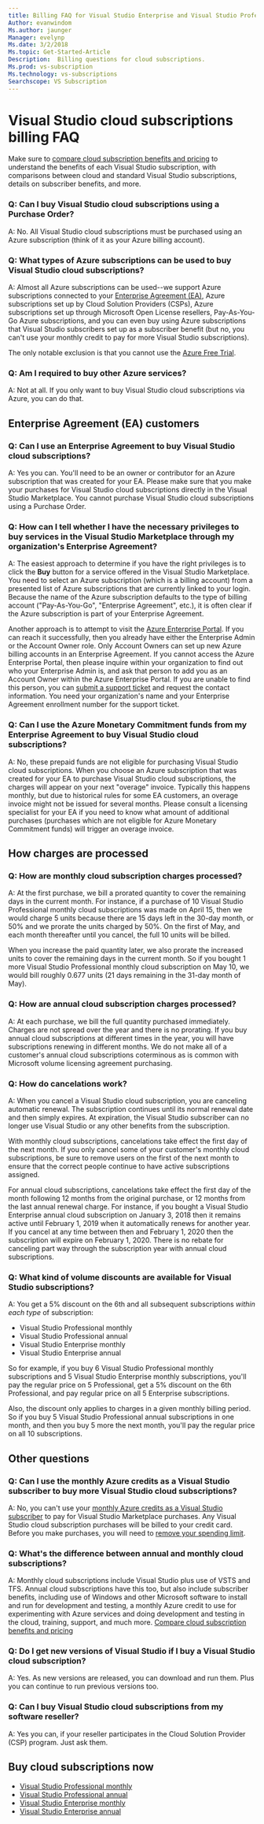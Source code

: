 ```yaml
---
title: Billing FAQ for Visual Studio Enterprise and Visual Studio Professional cloud subscriptions
Author: evanwindom
Ms.author: jaunger
Manager: evelynp
Ms.date: 3/2/2018
Ms.topic: Get-Started-Article
Description:  Billing questions for cloud subscriptions.
Ms.prod: vs-subscription
Ms.technology: vs-subscriptions
Searchscope: VS Subscription
---
```


# Visual Studio cloud subscriptions billing FAQ
Make sure to [compare cloud subscription benefits and pricing](https://www.visualstudio.com/vs/pricing/) to understand the benefits of each Visual Studio subscription, 
with comparisons between cloud and standard Visual Studio subscriptions, details on subscriber benefits, and more.

### Q: Can I buy Visual Studio cloud subscriptions using a Purchase Order?
A: No. All Visual Studio cloud subscriptions must be purchased using an Azure subscription (think of it as your Azure billing account). 

### Q: What types of Azure subscriptions can be used to buy Visual Studio cloud subscriptions?
A: Almost all Azure subscriptions can be used--we support Azure subscriptions connected to your 
[Enterprise Agreement (EA)](https://azure.microsoft.com/pricing/enterprise-agreement/), Azure subscriptions set up by 
Cloud Solution Providers (CSPs), Azure subscriptions set up through Microsoft Open License resellers, Pay-As-You-Go Azure subscriptions, and 
you can even buy using Azure subscriptions that Visual Studio subscribers set up as a subscriber benefit (but no, you can't use your monthly credit to 
pay for more Visual Studio subscriptions).

The only notable exclusion is that you cannot use the [Azure Free Trial](https://azure.microsoft.com/en-us/pricing/free-trial/).

### Q: Am I required to buy other Azure services?
A: Not at all. If you only want to buy Visual Studio cloud subscriptions via Azure, you can do that. 

## Enterprise Agreement (EA) customers

### Q: Can I use an Enterprise Agreement to buy Visual Studio cloud subscriptions?

A: Yes you can. You'll need to be an owner or contributor for an Azure subscription that was created for your EA. Please make sure that you make your 
purchases for Visual Studio cloud subscriptions directly in the Visual Studio Marketplace. You cannot purchase Visual Studio cloud subscriptions using a 
Purchase Order. 

### Q: How can I tell whether I have the necessary privileges to buy services in the Visual Studio Marketplace through my organization's Enterprise Agreement?

A: The easiest approach to determine if you have the right privileges is to click the **Buy** button for a service offered in the Visual Studio Marketplace. You need to select an Azure subscription (which is a billing account) from a presented list of Azure subscriptions that are currently linked to your login. Because the name of the Azure subscription defaults to the type of billing account ("Pay-As-You-Go", "Enterprise Agreement", etc.), it is often clear if the Azure subscription is part of your Enterprise Agreement.

Another approach is to attempt to visit the [Azure Enterprise Portal](http://ea.azure.com).  If you can reach it successfully, then you already have either the Enterprise Admin or the Account Owner role. Only Account Owners can set up new Azure billing accounts in an Enterprise Agreement. If you cannot access the Azure Enterprise Portal, then please inquire within your organization to find out who your Enterprise Admin is, and ask that person to add you as an Account Owner within the Azure Enterprise Portal.  If you are unable to find this person, you can [submit a support ticket](http://aka.ms/AzureEntSupport) and request the contact information.  You need your organization's name and your Enterprise Agreement enrollment number for the support ticket.

### Q: Can I use the Azure Monetary Commitment funds from my Enterprise Agreement to buy Visual Studio cloud subscriptions?

A: No, these prepaid funds are not eligible for purchasing Visual Studio cloud subscriptions. When you choose an Azure subscription that was created for your 
EA to purchase Visual Studio cloud subscriptions, the charges will appear on your next "overage" invoice. Typically this happens monthly, but due to historical 
rules for some EA customers, an overage invoice might not be issued for several months. Please consult a licensing specialist for your EA if you need to know 
what amount of additional purchases (purchases which are not eligible for Azure Monetary Commitment funds) will trigger an overage invoice.

## How charges are processed

### Q: How are **monthly** cloud subscription charges processed?
A: At the first purchase, we bill a prorated quantity to cover the remaining days in the current month. For instance, if a purchase of 10 Visual Studio Professional monthly 
cloud subscriptions was made on April 15, then we would charge 5 units because there are 15 days left in the 30-day month, or 50% and we prorate the units charged by 50%. 
On the first of May, and each month thereafter until you cancel, the full 10 units will be billed.

When you increase the paid quantity later, we also prorate the increased units to cover the remaining days in the current month. So if you bought 1 more Visual Studio 
Professional monthly cloud subscription on May 10, we would bill roughly 0.677 units (21 days remaining in the 31-day month of May). 

### Q: How are **annual** cloud subscription charges processed?
A: At each purchase, we bill the full quantity purchased immediately. Charges are not spread over the year and there is no prorating. If you buy annual cloud subscriptions 
at different times in the year, you will have subscriptions renewing in different months. We do not make all of a customer's annual cloud subscriptions coterminous as is 
common with Microsoft volume licensing agreement purchasing.

### Q: How do cancelations work?
A: When you cancel a Visual Studio cloud subscription, you are canceling automatic renewal. The subscription continues until its normal renewal date and then simply expires. 
At expiration, the Visual Studio subscriber can no longer use Visual Studio or any other benefits from the subscription.

With monthly cloud subscriptions, cancelations take effect the first day of the next month. If you only cancel some of your customer's monthly cloud subscriptions, 
be sure to remove users on the first of the next month to ensure that the correct people continue to have active subscriptions assigned.

For annual cloud subscriptions, cancelations take effect the first day of the month following 12 months from the original purchase, or 12 months from the last annual 
renewal charge. For instance, if you bought a Visual Studio Enterprise annual cloud subscription on January 3, 2018 then it remains active until February 1, 2019 when 
it automatically renews for another year. If you cancel at any time between then and February 1, 2020 then the subscription will expire on February 1, 2020. There is no 
rebate for canceling part way through the subscription year with annual cloud subscriptions.

### Q: What kind of volume discounts are available for Visual Studio subscriptions?

A:  You get a 5% discount on the 6th and all subsequent subscriptions *within each type* of subscription:

* Visual Studio Professional monthly
* Visual Studio Professional annual
* Visual Studio Enterprise monthly
* Visual Studio Enterprise annual

So for example, if you buy 6 Visual Studio Professional monthly subscriptions and 5 Visual Studio Enterprise monthly subscriptions, you'll pay the regular price on
5 Professional, get a 5% discount on the 6th Professional, and pay regular price on all 5 Enterprise subscriptions.

Also, the discount only applies to charges in a given monthly billing period. So if you buy 5 Visual Studio Professional annual subscriptions in one month, 
and then you buy 5 more the next month, you'll pay the regular price on all 10 subscriptions.

## Other questions

### Q: Can I use the monthly Azure credits as a Visual Studio subscriber to buy more Visual Studio cloud subscriptions?

A: No, you can't use your [monthly Azure credits as a Visual Studio subscriber](https://azure.microsoft.com/pricing/member-offers/credit-for-visual-studio-subscribers/)
to pay for Visual Studio Marketplace purchases. Any Visual Studio cloud subscription purchases will be billed to your credit card.
Before you make purchases, you will need to [remove your spending limit](https://azure.microsoft.com/pricing/spending-limits/).

### Q: What's the difference between annual and monthly cloud subscriptions?

A:  Monthly cloud subscriptions include Visual Studio plus use of VSTS and TFS. Annual cloud subscriptions have this too, but also include subscriber 
benefits, including use of Windows and other Microsoft software to install and run for development and testing, a monthly Azure credit to use for 
experimenting with Azure services and doing development and testing in the cloud, training, support, and much more. 
[Compare cloud subscription benefits and pricing](https://www.visualstudio.com/vs/pricing/)

### Q: Do I get new versions of Visual Studio if I buy a Visual Studio cloud subscription?

A:  Yes. As new versions are released, you can download and run them. Plus you can continue to run previous versions too. 

### Q: Can I buy Visual Studio cloud subscriptions from my software reseller?

A:  Yes you can, if your reseller participates in the Cloud Solution Provider (CSP) program. Just ask them.

## Buy cloud subscriptions now

* [Visual Studio Professional monthly](https://marketplace.visualstudio.com/items?itemName=ms.vs-professional-monthly)
* [Visual Studio Professional annual](https://marketplace.visualstudio.com/items?itemName=ms.vs-professional-annual)
* [Visual Studio Enterprise monthly](https://marketplace.visualstudio.com/items?itemName=ms.vs-enterprise-monthly)
* [Visual Studio Enterprise annual](https://marketplace.visualstudio.com/items?itemName=ms.vs-enterprise-annual)